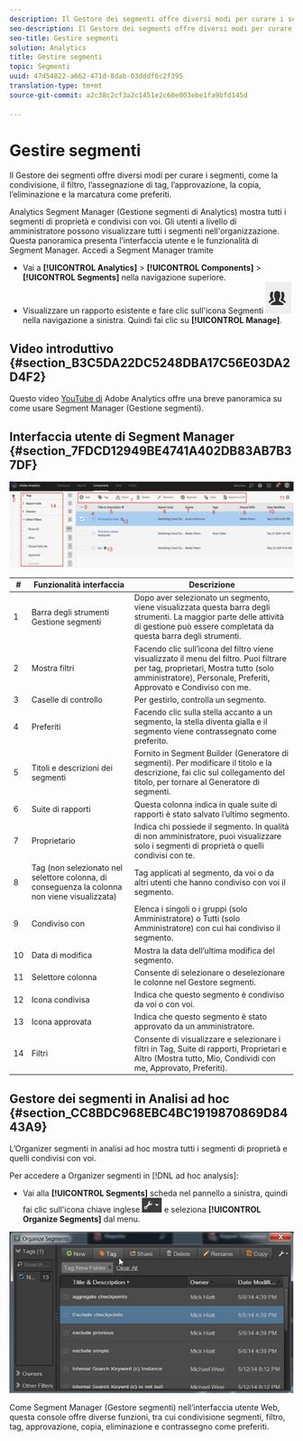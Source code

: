 ```yaml
---
description: Il Gestore dei segmenti offre diversi modi per curare i segmenti, come la condivisione, il filtro, l’assegnazione di tag, l’approvazione, la copia, l’eliminazione e la marcatura come preferiti.
seo-description: Il Gestore dei segmenti offre diversi modi per curare i segmenti, come la condivisione, il filtro, l’assegnazione di tag, l’approvazione, la copia, l’eliminazione e la marcatura come preferiti.
seo-title: Gestire segmenti
solution: Analytics
title: Gestire segmenti
topic: Segmenti
uuid: 47d54822-a662-471d-8dab-03dddf6c2f395
translation-type: tm+mt
source-git-commit: a2c38c2cf3a2c1451e2c60e003ebe1fa9bfd145d

---
```



# Gestire segmenti

Il Gestore dei segmenti offre diversi modi per curare i segmenti, come la condivisione, il filtro, l’assegnazione di tag, l’approvazione, la copia, l’eliminazione e la marcatura come preferiti.

Analytics Segment Manager (Gestione segmenti di Analytics) mostra tutti i segmenti di proprietà e condivisi con voi. Gli utenti a livello di amministratore possono visualizzare tutti i segmenti nell'organizzazione. Questa panoramica presenta l’interfaccia utente e le funzionalità di Segment Manager. Accedi a Segment Manager tramite

* Vai a **[!UICONTROL Analytics]** &gt; **[!UICONTROL Components]** &gt; **[!UICONTROL Segments]** nella navigazione superiore.
* Visualizzare un rapporto esistente e fare clic sull'icona Segmenti ![](assets/segment_icon.png) nella navigazione a sinistra. Quindi fai clic su **[!UICONTROL Manage]**.

## Video introduttivo {#section_B3C5DA22DC5248DBA17C56E03DA2D4F2}

Questo video [YouTube di](https://www.youtube.com/watch?v=CdfOq98PTrg&index=6&list=PL2tCx83mn7GtHqZicFTa--aE6d02BvvTd) Adobe Analytics offre una breve panoramica su come usare Segment Manager (Gestione segmenti).

## Interfaccia utente di Segment Manager {#section_7FDCD12949BE4741A402DB83AB7B37DF}

![](assets/segment_manager_ui.png)

| # | Funzionalità interfaccia | Descrizione |
|---|---|---|
| 1 | Barra degli strumenti Gestione segmenti | Dopo aver selezionato un segmento, viene visualizzata questa barra degli strumenti. La maggior parte delle attività di gestione può essere completata da questa barra degli strumenti. |
| 2 | Mostra filtri | Facendo clic sull’icona del filtro viene visualizzato il menu del filtro. Puoi filtrare per tag, proprietari, Mostra tutto (solo amministratore), Personale, Preferiti, Approvato e Condiviso con me. |
| 3 | Caselle di controllo | Per gestirlo, controlla un segmento. |
| 4 | Preferiti | Facendo clic sulla stella accanto a un segmento, la stella diventa gialla e il segmento viene contrassegnato come preferito. |
| 5 | Titoli e descrizioni dei segmenti | Fornito in Segment Builder (Generatore di segmenti). Per modificare il titolo e la descrizione, fai clic sul collegamento del titolo, per tornare al Generatore di segmenti. |
| 6 | Suite di rapporti | Questa colonna indica in quale suite di rapporti è stato salvato l’ultimo segmento. |
| 7 | Proprietario | Indica chi possiede il segmento. In qualità di non amministratore, puoi visualizzare solo i segmenti di proprietà o quelli condivisi con te. |
| 8 | Tag (non selezionato nel selettore colonna, di conseguenza la colonna non viene visualizzata) | Tag applicati al segmento, da voi o da altri utenti che hanno condiviso con voi il segmento. |
| 9 | Condiviso con | Elenca i singoli o i gruppi (solo Amministratore) o Tutti (solo Amministratore) con cui hai condiviso il segmento. |
| 10 | Data di modifica | Mostra la data dell’ultima modifica del segmento. |
| 11 | Selettore colonna | Consente di selezionare o deselezionare le colonne nel Gestore segmenti. |
| 12 | Icona condivisa | Indica che questo segmento è condiviso da voi o con voi. |
| 13 | Icona approvata | Indica che questo segmento è stato approvato da un amministratore. |
| 14 | Filtri | Consente di visualizzare e selezionare i filtri in Tag, Suite di rapporti, Proprietari e Altro (Mostra tutto, Mio, Condividi con me, Approvato, Preferiti). |

## Gestore dei segmenti in Analisi ad hoc {#section_CC8BDC968EBC4BC1919870869D8443A9}

L’Organizer segmenti in analisi ad hoc mostra tutti i segmenti di proprietà e quelli condivisi con voi.

Per accedere a Organizer segmenti in [!DNL ad hoc analysis]:

* Vai alla **[!UICONTROL Segments]** scheda nel pannello a sinistra, quindi fai clic sull'icona chiave inglese ![](assets/wrench_icon.png) e seleziona **[!UICONTROL Organize Segments]** dal menu.

![](assets/ad_hoc_organize_segments.png)

Come Segment Manager (Gestore segmenti) nell’interfaccia utente Web, questa console offre diverse funzioni, tra cui condivisione segmenti, filtro, tag, approvazione, copia, eliminazione e contrassegno come preferiti.
